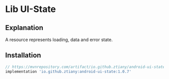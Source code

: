 # Lib UI-State

## Explanation

A resource represents loading, data and error state.

## Installation

```groovy
// https://mvnrepository.com/artifact/io.github.ztiany/android-ui-state
implementation 'io.github.ztiany:android-ui-state:1.0.7'
```
